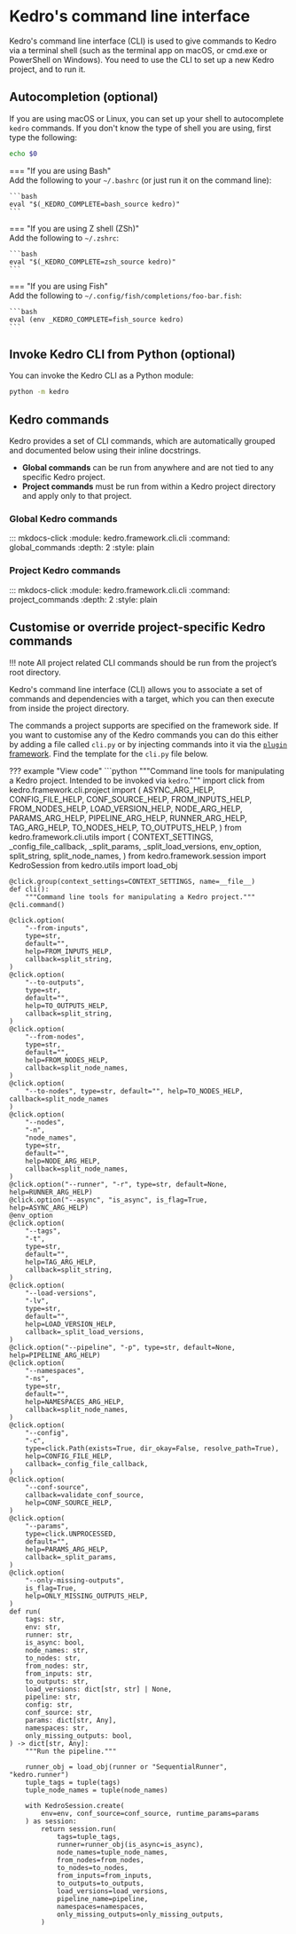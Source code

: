 # Kedro's command line interface

Kedro's command line interface (CLI) is used to give commands to Kedro via a terminal shell (such as the terminal app on macOS, or cmd.exe or PowerShell on Windows). You need to use the CLI to set up a new Kedro project, and to run it.

## Autocompletion (optional)

If you are using macOS or Linux, you can set up your shell to autocomplete `kedro` commands. If you don't know the type of shell you are using, first type the following:

```bash
echo $0
```


=== "If you are using Bash"
    <br/>
    Add the following to your <code>~/.bashrc</code> (or just run it on the command line):

    ```bash
    eval "$(_KEDRO_COMPLETE=bash_source kedro)"
    ```


=== "If you are using Z shell (ZSh)"
    <br/>
    Add the following to <code>~/.zshrc</code>:

    ```bash
    eval "$(_KEDRO_COMPLETE=zsh_source kedro)"
    ```


=== "If you are using Fish"
    <br/>
    Add the following to <code>~/.config/fish/completions/foo-bar.fish</code>:

    ```bash
    eval (env _KEDRO_COMPLETE=fish_source kedro)
    ```


## Invoke Kedro CLI from Python (optional)
You can invoke the Kedro CLI as a Python module:

```bash
python -m kedro
```

## Kedro commands
Kedro provides a set of CLI commands, which are automatically grouped and documented below using their inline docstrings.

- **Global commands** can be run from anywhere and are not tied to any specific Kedro project.
- **Project commands** must be run from within a Kedro project directory and apply only to that project.

### Global Kedro commands
::: mkdocs-click
    :module: kedro.framework.cli.cli
    :command: global_commands
    :depth: 2
    :style: plain


### Project Kedro commands
::: mkdocs-click
    :module: kedro.framework.cli.cli
    :command: project_commands
    :depth: 2
    :style: plain

## Customise or override project-specific Kedro commands

!!! note
    All project related CLI commands should be run from the project’s root directory.

Kedro's command line interface (CLI) allows you to associate a set of commands and dependencies with a target, which you can then execute from inside the project directory.

The commands a project supports are specified on the framework side. If you want to customise any of the Kedro commands you can do this either by adding a file called `cli.py` or by injecting commands into it via the [`plugin` framework](../extend/plugins.md). Find the template for the `cli.py` file below.

??? example "View code"
    ```python
    """Command line tools for manipulating a Kedro project.
    Intended to be invoked via `kedro`."""
    import click
    from kedro.framework.cli.project import (
        ASYNC_ARG_HELP,
        CONFIG_FILE_HELP,
        CONF_SOURCE_HELP,
        FROM_INPUTS_HELP,
        FROM_NODES_HELP,
        LOAD_VERSION_HELP,
        NODE_ARG_HELP,
        PARAMS_ARG_HELP,
        PIPELINE_ARG_HELP,
        RUNNER_ARG_HELP,
        TAG_ARG_HELP,
        TO_NODES_HELP,
        TO_OUTPUTS_HELP,
    )
    from kedro.framework.cli.utils import (
        CONTEXT_SETTINGS,
        _config_file_callback,
        _split_params,
        _split_load_versions,
        env_option,
        split_string,
        split_node_names,
    )
    from kedro.framework.session import KedroSession
    from kedro.utils import load_obj


    @click.group(context_settings=CONTEXT_SETTINGS, name=__file__)
    def cli():
        """Command line tools for manipulating a Kedro project."""
    @cli.command()

    @click.option(
        "--from-inputs",
        type=str,
        default="",
        help=FROM_INPUTS_HELP,
        callback=split_string,
    )
    @click.option(
        "--to-outputs",
        type=str,
        default="",
        help=TO_OUTPUTS_HELP,
        callback=split_string,
    )
    @click.option(
        "--from-nodes",
        type=str,
        default="",
        help=FROM_NODES_HELP,
        callback=split_node_names,
    )
    @click.option(
        "--to-nodes", type=str, default="", help=TO_NODES_HELP, callback=split_node_names
    )
    @click.option(
        "--nodes",
        "-n",
        "node_names",
        type=str,
        default="",
        help=NODE_ARG_HELP,
        callback=split_node_names,
    )
    @click.option("--runner", "-r", type=str, default=None, help=RUNNER_ARG_HELP)
    @click.option("--async", "is_async", is_flag=True, help=ASYNC_ARG_HELP)
    @env_option
    @click.option(
        "--tags",
        "-t",
        type=str,
        default="",
        help=TAG_ARG_HELP,
        callback=split_string,
    )
    @click.option(
        "--load-versions",
        "-lv",
        type=str,
        default="",
        help=LOAD_VERSION_HELP,
        callback=_split_load_versions,
    )
    @click.option("--pipeline", "-p", type=str, default=None, help=PIPELINE_ARG_HELP)
    @click.option(
        "--namespaces",
        "-ns",
        type=str,
        default="",
        help=NAMESPACES_ARG_HELP,
        callback=split_node_names,
    )
    @click.option(
        "--config",
        "-c",
        type=click.Path(exists=True, dir_okay=False, resolve_path=True),
        help=CONFIG_FILE_HELP,
        callback=_config_file_callback,
    )
    @click.option(
        "--conf-source",
        callback=validate_conf_source,
        help=CONF_SOURCE_HELP,
    )
    @click.option(
        "--params",
        type=click.UNPROCESSED,
        default="",
        help=PARAMS_ARG_HELP,
        callback=_split_params,
    )
    @click.option(
        "--only-missing-outputs",
        is_flag=True,
        help=ONLY_MISSING_OUTPUTS_HELP,
    )
    def run(
        tags: str,
        env: str,
        runner: str,
        is_async: bool,
        node_names: str,
        to_nodes: str,
        from_nodes: str,
        from_inputs: str,
        to_outputs: str,
        load_versions: dict[str, str] | None,
        pipeline: str,
        config: str,
        conf_source: str,
        params: dict[str, Any],
        namespaces: str,
        only_missing_outputs: bool,
    ) -> dict[str, Any]:
        """Run the pipeline."""

        runner_obj = load_obj(runner or "SequentialRunner", "kedro.runner")
        tuple_tags = tuple(tags)
        tuple_node_names = tuple(node_names)

        with KedroSession.create(
            env=env, conf_source=conf_source, runtime_params=params
        ) as session:
            return session.run(
                tags=tuple_tags,
                runner=runner_obj(is_async=is_async),
                node_names=tuple_node_names,
                from_nodes=from_nodes,
                to_nodes=to_nodes,
                from_inputs=from_inputs,
                to_outputs=to_outputs,
                load_versions=load_versions,
                pipeline_name=pipeline,
                namespaces=namespaces,
                only_missing_outputs=only_missing_outputs,
            )
